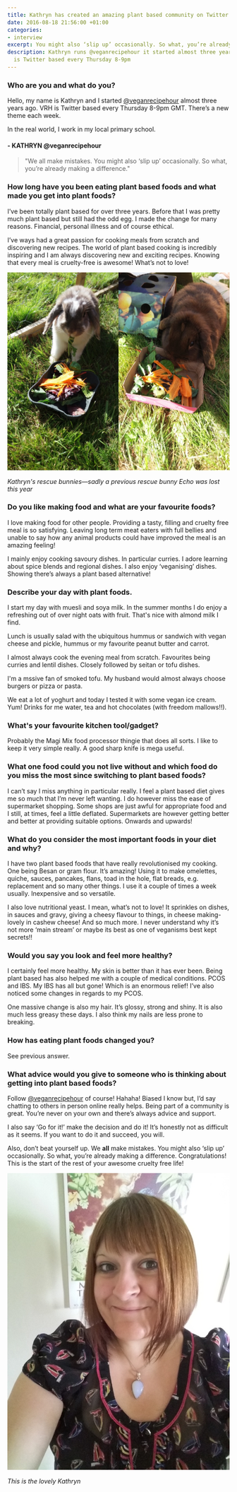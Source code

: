 ```yaml
---
title: Kathryn has created an amazing plant based community on Twitter
date: 2016-08-18 21:56:00 +01:00
categories:
- interview
excerpt: You might also ‘slip up’ occasionally. So what, you’re already making a difference.  Congratulations!
description: Kathryn runs @veganrecipehour it started almost three years ago. VRH
  is Twitter based every Thursday 8-9pm
---
```


### Who are you and what do you?

Hello, my name is Kathryn and I started [@veganrecipehour](https://twitter.com/veganrecipehour) almost three years ago. VRH is Twitter based every Thursday 8-9pm GMT. There’s a new theme each week. 

In the real world, I work in my local primary school.

#### - KATHRYN @veganrecipehour
>"We all make mistakes. You might also ‘slip up’ occasionally. So what, you’re already making a difference."

### How long have you been eating plant based foods and what made you get into plant foods?

I’ve been totally plant based for over three years. Before that I was pretty much plant based but still had the odd egg. I made the change for many reasons. Financial, personal illness and of course ethical.

I’ve ways had a great passion for cooking meals from scratch and discovering new recipes. The world of plant based cooking is incredibly inspiring and I am always discovering new and exciting recipes. Knowing that every meal is cruelty-free is awesome! What’s not to love!

![rescue-bunnies.jpg](/uploads/rescue-bunnies.jpg)

_Kathryn's rescue bunnies—sadly a previous rescue bunny Echo was lost this year_

### Do you like making food and what are your favourite foods?

I love making food for other people. Providing a tasty, filling and cruelty free meal is so satisfying. Leaving long term meat eaters with full bellies and unable to say how any animal products could have improved the meal is an amazing feeling!

I mainly enjoy cooking savoury dishes. In particular curries. I adore learning about spice blends and regional dishes. I also enjoy ‘veganising’ dishes. Showing there’s always a plant based alternative!

### Describe your day with plant foods.

I start my day with muesli and soya milk. In the summer months I do enjoy a refreshing out of over night oats with fruit. That's nice with almond milk I find.

Lunch is usually salad with the ubiquitous hummus or sandwich with vegan cheese and pickle, hummus or my favourite peanut butter and carrot.

I almost always cook the evening meal from scratch. Favourites being curries and lentil dishes. Closely followed by seitan or tofu dishes.

I'm a mssive fan of smoked tofu. My husband would almost always choose burgers or pizza or pasta.

We eat a lot of yoghurt and today I tested it with some vegan ice cream. Yum! Drinks for me water, tea and hot chocolates (with freedom mallows!!).

### What's your favourite kitchen tool/gadget?

Probably the Magi Mix food processor thingie that does all sorts. I like to keep it very simple really. A good sharp knife is mega useful.

### What one food could you not live without and which food do you miss the most since switching to plant based foods?

I can’t say I miss anything in particular really. I feel a plant based diet gives me so much that I’m never left wanting. I do however miss the ease of supermarket shopping. Some shops are just awful for appropriate food and I still, at times, feel a little deflated. Supermarkets are however getting better and better at providing suitable options. Onwards and upwards!

### What do you consider the most important foods in your diet and why?

I have two plant based foods that have really revolutionised my cooking. One being Besan or gram flour. It’s amazing! Using it to make omelettes, quiche, sauces, pancakes, flans, toad in the hole, flat breads, e.g. replacement and so many other things. I use it a couple of times a week usually. Inexpensive and so versatile.

I also love nutritional yeast. I mean, what’s not to love! It sprinkles on dishes, in sauces and gravy, giving a cheesy flavour to things, in cheese making-lovely in cashew cheese! And so much more. I never understand why it’s not more ‘main stream’ or maybe its best as one of veganisms best kept secrets!!

### Would you say you look and feel more healthy?

I certainly feel more healthy. My skin is better than it has ever been. Being plant based has also helped me with a couple of medical conditions. PCOS and IBS. My IBS has all but gone! Which is an enormous relief! I’ve also noticed some changes in regards to my PCOS.

One massive change is also my hair. It’s glossy, strong and shiny. It is also much less greasy these days. I also think my nails are less prone to breaking.

### How has eating plant foods changed you?

See previous answer.

### What advice would you give to someone who is thinking about getting into plant based foods?

Follow [@veganrecipehour](https://twitter.com/veganrecipehour) of course! Hahaha! Biased I know but, I’d say chatting to others in person online really helps. Being part of a community is great. You’re never on your own and there’s always advice and support.

I also say ‘Go for it!’ make the decision and do it! It’s honestly not as difficult as it seems. If you want to do it and succeed, you will.

Also, don’t beat yourself up. We **all** make mistakes. You might also ‘slip up’ occasionally. So what, you’re already making a difference.  Congratulations! This is the start of the rest of your awesome cruelty free life!

![kathryn-of-veganrecipehour.jpg](/uploads/kathryn-of-veganrecipehour.jpg)

_This is the lovely Kathryn_

